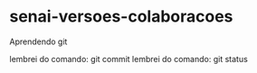 # senai-versoes-colaboracoes

Aprendendo git

lembrei do comando: git commit
lembrei do comando: git status

